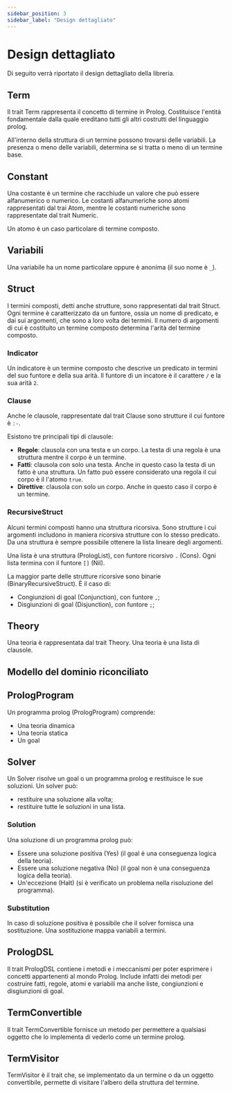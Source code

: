 ```yaml
---
sidebar_position: 3
sidebar_label: "Design dettagliato"
---
```


# Design dettagliato

Di seguito verrà riportato il design dettagliato della libreria.

## Term

Il trait Term rappresenta il concetto di termine in Prolog. Costituisce l'entità fondamentale dalla quale ereditano tutti
gli altri costrutti del linguaggio prolog.

All'interno della struttura di un termine possono trovarsi delle variabili. La presenza o meno delle variabili, 
determina se si tratta o meno di un termine base.

## Constant

Una costante è un termine che racchiude un valore che può essere alfanumerico o numerico.
Le costanti alfanumeriche sono atomi rappresentati dal trai Atom, mentre le costanti numeriche sono 
rappresentate dal trait Numeric. 

Un atomo è un caso particolare di termine composto.

## Variabili

Una variabile ha un nome particolare oppure è anonima (il suo nome è `_`).

## Struct

I termini composti, detti anche strutture, sono rappresentati dal trait Struct. Ogni termine è caratterizzato da un funtore, ossia un nome di 
predicato, e dai sui argomenti, che sono a loro volta dei termini. Il numero di argomenti di cui è costituito un termine 
composto determina l'arità del termine composto.

### Indicator

Un indicatore è un termine composto che descrive un predicato in termini del suo funtore e della sua arità.
Il funtore di un incatore è il carattere `/` e la sua arità `2`.

### Clause

Anche le clausole, rappresentate dal trait Clause sono strutture il cui funtore è `:-`.

Esistono tre principali tipi di clausole:

* **Regole**: clausola con una testa e un corpo. La testa di una regola è una struttura mentre il corpo è un termine.
* **Fatti**: clausola con solo una testa. Anche in questo caso la testa di un fatto è una struttura. Un fatto può essere
considerato una regola il cui corpo è il l'atomo `true`.
* **Direttive**: clausola con solo un corpo. Anche in questo caso il corpo è un termine.

### RecursiveStruct

Alcuni termini composti hanno una struttura ricorsiva. Sono strutture i cui argomenti includono in maniera ricorsiva 
strutture con lo stesso predicato. 
Da una struttura è sempre possibile ottenere la lista lineare degli argomenti.

Una lista è una struttura (PrologList), con funtore ricorsivo `.` (Cons). Ogni lista termina con il funtore `[]` (Nil).

La maggior parte delle strutture ricorsive sono binarie (BinaryRecursiveStruct). È il caso di:

* Congiunzioni di goal (Conjunction), con funtore `,`;
* Disgiunzioni di goal (Disjunction), con funtore `;`;

## Theory

Una teoria è rappresentata dal trait Theory. Una teoria è una lista di clausole.

## Modello del dominio riconciliato

## PrologProgram

Un programma prolog (PrologProgram) comprende:

* Una teoria dinamica
* Una teoria statica
* Un goal

## Solver

Un Solver risolve un goal o un programma prolog e restituisce le sue soluzioni. 
Un solver può:

* restituire una soluzione alla volta;
* restituire tutte le soluzioni in una lista. 

### Solution

Una soluzione di un programma prolog può:

* Essere una soluzione positiva (Yes) (il goal è una conseguenza logica della teoria).
* Essere una soluzione negativa (No) (il goal non è una conseguenza logica della teoria).
* Un'eccezione (Halt) (si è verificato un problema nella risoluzione del programma).

### Substitution

In caso di soluzione positiva è possibile che il solver fornisca una sostituzione. Una sostituzione 
mappa variabili a termini.

## PrologDSL

Il trait PrologDSL contiene i metodi e i meccanismi per poter esprimere i concetti appartenenti al mondo Prolog.
Include infatti dei metodi per costruire fatti, regole, atomi e variabili ma anche liste, congiunzioni e disgiunzioni
di goal.

## TermConvertible

Il trait TermConvertible fornisce un metodo per permettere a qualsiasi oggetto che lo implementa di vederlo come un
termine prolog.

## TermVisitor

TermVisitor è il trait che, se implementato da un termine o da un oggetto convertibile, permette di visitare l'albero
della struttura del termine.
